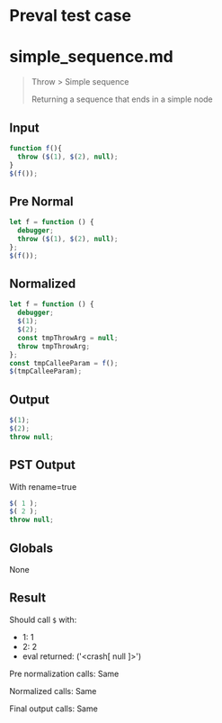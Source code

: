 # Preval test case

# simple_sequence.md

> Throw > Simple sequence
>
> Returning a sequence that ends in a simple node

## Input

`````js filename=intro
function f(){ 
  throw ($(1), $(2), null);
}
$(f());
`````

## Pre Normal


`````js filename=intro
let f = function () {
  debugger;
  throw ($(1), $(2), null);
};
$(f());
`````

## Normalized


`````js filename=intro
let f = function () {
  debugger;
  $(1);
  $(2);
  const tmpThrowArg = null;
  throw tmpThrowArg;
};
const tmpCalleeParam = f();
$(tmpCalleeParam);
`````

## Output


`````js filename=intro
$(1);
$(2);
throw null;
`````

## PST Output

With rename=true

`````js filename=intro
$( 1 );
$( 2 );
throw null;
`````

## Globals

None

## Result

Should call `$` with:
 - 1: 1
 - 2: 2
 - eval returned: ('<crash[ null ]>')

Pre normalization calls: Same

Normalized calls: Same

Final output calls: Same
